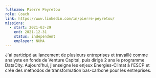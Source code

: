 ```yaml
---
fullname: Pierre Peyretou
role: Coach
link: https://www.linkedin.com/in/pierre-peyretou/
missions:
  - start: 2021-03-29
    end: 2021-12-31
    status: independent
    employer: NUMA
---
```


J'ai participé au lancement de plusieurs entreprises et travaillé comme analyste en fonds de Venture Capital, puis dirigé 2 ans le programme DataCity. Aujourd'hui, j'enseigne les enjeux Energies-Climat à l'ESCP et crée des méthodos de transformation bas-carbone pour les entreprises.
